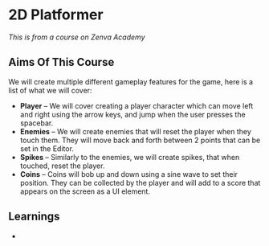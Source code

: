 # 2D Platformer

_This is from a course on Zenva Academy_

## Aims Of This Course

We will create multiple different gameplay features for the game, here is a list of what we will cover:

- **Player** – We will cover creating a player character which can move left and right using the arrow keys, and jump when the user presses the spacebar.
- **Enemies** – We will create enemies that will reset the player when they touch them. They will move back and forth between 2 points that can be set in the Editor.
- **Spikes** – Similarly to the enemies, we will create spikes, that when touched, reset the player.
- **Coins** – Coins will bob up and down using a sine wave to set their position. They can be collected by the player and will add to a score that appears on the screen as a UI element.

## Learnings

-

